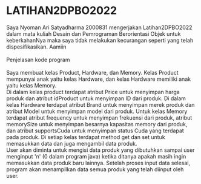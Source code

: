 # LATIHAN2DPBO2022

Saya Nyoman Ari Satyadharma 2000831 mengerjakan Latihan2DPBO2022 dalam mata kuliah Desain dan Pemrograman Berorientasi Objek untuk keberkahanNya maka saya tidak melakukan kecurangan seperti yang telah dispesifikasikan. Aamiin
<br>
<br>
Penjelasan kode program
<br>
<br>
Saya membuat kelas Product, Hardware, dan Memory. Kelas Product mempunyai anak yaitu kelas Hardware, dan kelas Hardware memiliki anak yaitu kelas Memory.
<br>
Di dalam kelas product terdapat atribut Price untuk menyimpan harga produk dan atribut idProduct untuk menyimpan ID dari produk. Di dalam kelas Hardware terdapat atribut Brand untuk menyimpan merek produk dan atribut Model untuk menyimpan model dari produk. Untuk kelas Memory terdapat atribut frequency untuk menyimpan frekuensi dari produk, atribut memorySize untuk menyimpan besarnya kapasitas memory dari produk, dan atribut supportsCuda untuk menyimpan status Cuda yang terdapat pada produk. Di setiap kelas terdapat method get dan set untuk memasukkan data dan juga mengambil data produk.
<br>
User akan diminta untuk mengisi data produk yang dibutuhkan sampai user menginput 'n' (0 dalam program java) ketika ditanya apakah masih ingin memasukkan data produk baru lainnya. Setelah proses input data selesai, program akan menampilkan data semua produk yang telah diinput oleh user.
